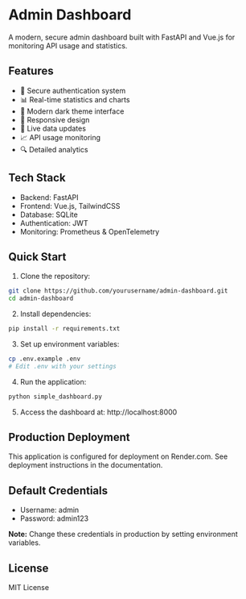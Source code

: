 # Admin Dashboard

A modern, secure admin dashboard built with FastAPI and Vue.js for monitoring API usage and statistics.

## Features

- 🔐 Secure authentication system
- 📊 Real-time statistics and charts
- 🌙 Modern dark theme interface
- 📱 Responsive design
- 🔄 Live data updates
- 📈 API usage monitoring
- 🔍 Detailed analytics

## Tech Stack

- Backend: FastAPI
- Frontend: Vue.js, TailwindCSS
- Database: SQLite
- Authentication: JWT
- Monitoring: Prometheus & OpenTelemetry

## Quick Start

1. Clone the repository:
```bash
git clone https://github.com/yourusername/admin-dashboard.git
cd admin-dashboard
```

2. Install dependencies:
```bash
pip install -r requirements.txt
```

3. Set up environment variables:
```bash
cp .env.example .env
# Edit .env with your settings
```

4. Run the application:
```bash
python simple_dashboard.py
```

5. Access the dashboard at: http://localhost:8000

## Production Deployment

This application is configured for deployment on Render.com. See deployment instructions in the documentation.

## Default Credentials

- Username: admin
- Password: admin123

**Note:** Change these credentials in production by setting environment variables.

## License

MIT License 